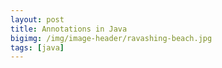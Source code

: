 ```yaml
---
layout: post
title: Annotations in Java
bigimg: /img/image-header/ravashing-beach.jpg
tags: [java]
---
```


